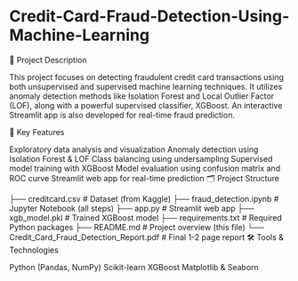 # Credit-Card-Fraud-Detection-Using-Machine-Learning
📄 Project Description

This project focuses on detecting fraudulent credit card transactions using both unsupervised and supervised machine learning techniques. It utilizes anomaly detection methods like Isolation Forest and Local Outlier Factor (LOF), along with a powerful supervised classifier, XGBoost. An interactive Streamlit app is also developed for real-time fraud prediction.

🧠 Key Features

Exploratory data analysis and visualization
Anomaly detection using Isolation Forest & LOF
Class balancing using undersampling
Supervised model training with XGBoost
Model evaluation using confusion matrix and ROC curve
Streamlit web app for real-time prediction
🗂️ Project Structure

├── creditcard.csv                       # Dataset (from Kaggle)
├── fraud_detection.ipynb               # Jupyter Notebook (all steps)
├── app.py                              # Streamlit web app
├── xgb_model.pkl                       # Trained XGBoost model
├── requirements.txt                    # Required Python packages
├── README.md                           # Project overview (this file)
└── Credit_Card_Fraud_Detection_Report.pdf   # Final 1-2 page report
🛠️ Tools & Technologies

Python (Pandas, NumPy)
Scikit-learn
XGBoost
Matplotlib & Seaborn
